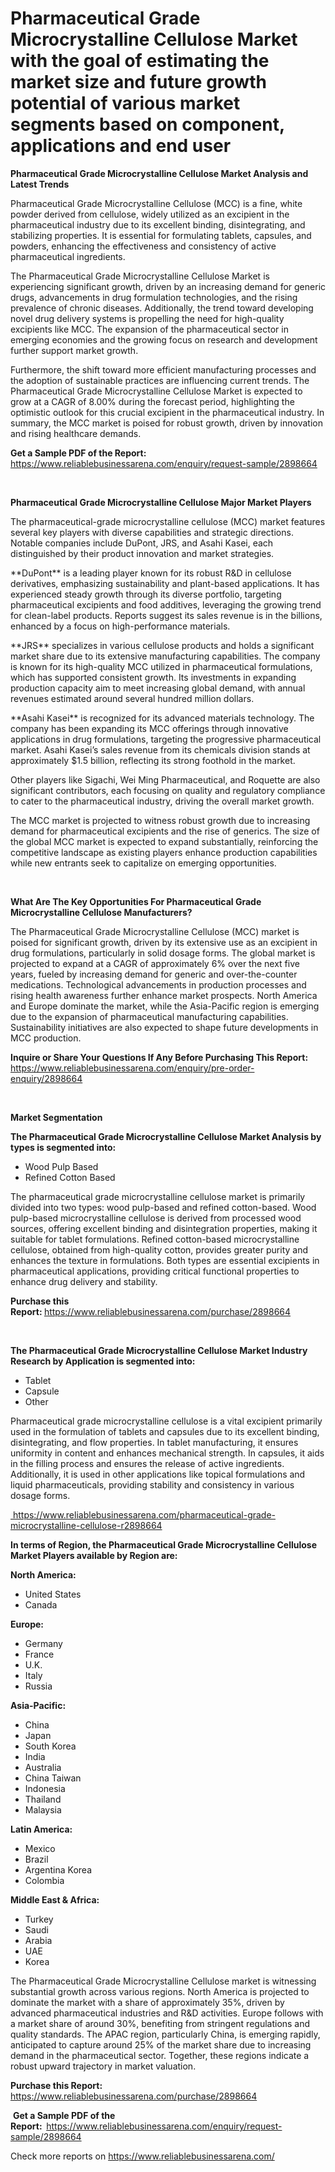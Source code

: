 <p><h1>Pharmaceutical Grade Microcrystalline Cellulose Market with the goal of estimating the market size and future growth potential of various market segments based on component, applications and end user</h1></p><p><strong>Pharmaceutical Grade Microcrystalline Cellulose Market Analysis and Latest Trends</strong></p>
<p><p>Pharmaceutical Grade Microcrystalline Cellulose (MCC) is a fine, white powder derived from cellulose, widely utilized as an excipient in the pharmaceutical industry due to its excellent binding, disintegrating, and stabilizing properties. It is essential for formulating tablets, capsules, and powders, enhancing the effectiveness and consistency of active pharmaceutical ingredients.</p><p>The Pharmaceutical Grade Microcrystalline Cellulose Market is experiencing significant growth, driven by an increasing demand for generic drugs, advancements in drug formulation technologies, and the rising prevalence of chronic diseases. Additionally, the trend toward developing novel drug delivery systems is propelling the need for high-quality excipients like MCC. The expansion of the pharmaceutical sector in emerging economies and the growing focus on research and development further support market growth.</p><p>Furthermore, the shift toward more efficient manufacturing processes and the adoption of sustainable practices are influencing current trends. The Pharmaceutical Grade Microcrystalline Cellulose Market is expected to grow at a CAGR of 8.00% during the forecast period, highlighting the optimistic outlook for this crucial excipient in the pharmaceutical industry. In summary, the MCC market is poised for robust growth, driven by innovation and rising healthcare demands.</p></p>
<p><strong>Get a Sample PDF of the Report:&nbsp;</strong> <a href="https://www.reliablebusinessarena.com/enquiry/request-sample/2898664?utm_campaign=3173&utm_medium=2&utm_source=Github&utm_content=ia&utm_term=15032025&utm_id=pharmaceutical-grade-microcrystalline-cellulose">https://www.reliablebusinessarena.com/enquiry/request-sample/2898664</a></p>
<p>&nbsp;</p>
<p><strong>Pharmaceutical Grade Microcrystalline Cellulose Major Market Players</strong></p>
<p><p>The pharmaceutical-grade microcrystalline cellulose (MCC) market features several key players with diverse capabilities and strategic directions. Notable companies include DuPont, JRS, and Asahi Kasei, each distinguished by their product innovation and market strategies.</p><p>**DuPont** is a leading player known for its robust R&D in cellulose derivatives, emphasizing sustainability and plant-based applications. It has experienced steady growth through its diverse portfolio, targeting pharmaceutical excipients and food additives, leveraging the growing trend for clean-label products. Reports suggest its sales revenue is in the billions, enhanced by a focus on high-performance materials.</p><p>**JRS** specializes in various cellulose products and holds a significant market share due to its extensive manufacturing capabilities. The company is known for its high-quality MCC utilized in pharmaceutical formulations, which has supported consistent growth. Its investments in expanding production capacity aim to meet increasing global demand, with annual revenues estimated around several hundred million dollars.</p><p>**Asahi Kasei** is recognized for its advanced materials technology. The company has been expanding its MCC offerings through innovative applications in drug formulations, targeting the progressive pharmaceutical market. Asahi Kasei’s sales revenue from its chemicals division stands at approximately $1.5 billion, reflecting its strong foothold in the market.</p><p>Other players like Sigachi, Wei Ming Pharmaceutical, and Roquette are also significant contributors, each focusing on quality and regulatory compliance to cater to the pharmaceutical industry, driving the overall market growth.</p><p>The MCC market is projected to witness robust growth due to increasing demand for pharmaceutical excipients and the rise of generics. The size of the global MCC market is expected to expand substantially, reinforcing the competitive landscape as existing players enhance production capabilities while new entrants seek to capitalize on emerging opportunities.</p></p>
<p>&nbsp;</p>
<p><strong>What Are The Key Opportunities For Pharmaceutical Grade Microcrystalline Cellulose Manufacturers?</strong></p>
<p><p>The Pharmaceutical Grade Microcrystalline Cellulose (MCC) market is poised for significant growth, driven by its extensive use as an excipient in drug formulations, particularly in solid dosage forms. The global market is projected to expand at a CAGR of approximately 6% over the next five years, fueled by increasing demand for generic and over-the-counter medications. Technological advancements in production processes and rising health awareness further enhance market prospects. North America and Europe dominate the market, while the Asia-Pacific region is emerging due to the expansion of pharmaceutical manufacturing capabilities. Sustainability initiatives are also expected to shape future developments in MCC production.</p></p>
<p><strong>Inquire or Share Your Questions If Any Before Purchasing This Report:</strong> <a href="https://www.reliablebusinessarena.com/enquiry/pre-order-enquiry/2898664?utm_campaign=3173&utm_medium=2&utm_source=Github&utm_content=ia&utm_term=15032025&utm_id=pharmaceutical-grade-microcrystalline-cellulose">https://www.reliablebusinessarena.com/enquiry/pre-order-enquiry/2898664</a></p>
<p>&nbsp;</p>
<p><strong>Market Segmentation</strong></p>
<p><strong>The Pharmaceutical Grade Microcrystalline Cellulose Market Analysis by types is segmented into:</strong></p>
<p><ul><li>Wood Pulp Based</li><li>Refined Cotton Based</li></ul></p>
<p><p>The pharmaceutical grade microcrystalline cellulose market is primarily divided into two types: wood pulp-based and refined cotton-based. Wood pulp-based microcrystalline cellulose is derived from processed wood sources, offering excellent binding and disintegration properties, making it suitable for tablet formulations. Refined cotton-based microcrystalline cellulose, obtained from high-quality cotton, provides greater purity and enhances the texture in formulations. Both types are essential excipients in pharmaceutical applications, providing critical functional properties to enhance drug delivery and stability.</p></p>
<p><strong>Purchase this Report:&nbsp;</strong><a href="https://www.reliablebusinessarena.com/purchase/2898664?utm_campaign=3173&utm_medium=2&utm_source=Github&utm_content=ia&utm_term=15032025&utm_id=pharmaceutical-grade-microcrystalline-cellulose">https://www.reliablebusinessarena.com/purchase/2898664</a></p>
<p>&nbsp;</p>
<p><strong>The Pharmaceutical Grade Microcrystalline Cellulose Market Industry Research by Application is segmented into:</strong></p>
<p><ul><li>Tablet</li><li>Capsule</li><li>Other</li></ul></p>
<p><p>Pharmaceutical grade microcrystalline cellulose is a vital excipient primarily used in the formulation of tablets and capsules due to its excellent binding, disintegrating, and flow properties. In tablet manufacturing, it ensures uniformity in content and enhances mechanical strength. In capsules, it aids in the filling process and ensures the release of active ingredients. Additionally, it is used in other applications like topical formulations and liquid pharmaceuticals, providing stability and consistency in various dosage forms.</p></p>
<p><a href="https://www.reliablebusinessarena.com/pharmaceutical-grade-microcrystalline-cellulose-r2898664?utm_campaign=3173&utm_medium=2&utm_source=Github&utm_content=ia&utm_term=15032025&utm_id=pharmaceutical-grade-microcrystalline-cellulose">&nbsp;https://www.reliablebusinessarena.com/pharmaceutical-grade-microcrystalline-cellulose-r2898664</a></p>
<p><strong>In terms of Region, the Pharmaceutical Grade Microcrystalline Cellulose Market Players available by Region are:</strong></p>
<p>
    <p> <strong> North America: </strong>
        <ul>
            <li>United States</li>
            <li>Canada</li>
        </ul>
        </p> 
    <p> <strong> Europe: </strong>
        <ul>
            <li>Germany</li>
            <li>France</li>
            <li>U.K.</li>
            <li>Italy</li>
            <li>Russia</li>
        </ul>
        </p> 
    <p> <strong> Asia-Pacific: </strong>
        <ul>
            <li>China</li>
            <li>Japan</li>
            <li>South Korea</li>
            <li>India</li>
            <li>Australia</li>
            <li>China Taiwan</li>
            <li>Indonesia</li>
            <li>Thailand</li>
            <li>Malaysia</li>
        </ul>
        </p> 
    <p> <strong> Latin America: </strong>
        <ul>
            <li>Mexico</li>
            <li>Brazil</li>
            <li>Argentina Korea</li>
            <li>Colombia</li>
        </ul>
        </p> 
    <p> <strong> Middle East & Africa: </strong>
        <ul>
            <li>Turkey</li>
            <li>Saudi</li>
            <li>Arabia</li>
            <li>UAE</li>
            <li>Korea</li>
        </ul>
    </p>
    </p>
<p><p>The Pharmaceutical Grade Microcrystalline Cellulose market is witnessing substantial growth across various regions. North America is projected to dominate the market with a share of approximately 35%, driven by advanced pharmaceutical industries and R&D activities. Europe follows with a market share of around 30%, benefiting from stringent regulations and quality standards. The APAC region, particularly China, is emerging rapidly, anticipated to capture around 25% of the market share due to increasing demand in the pharmaceutical sector. Together, these regions indicate a robust upward trajectory in market valuation.</p></p>
<p><strong>Purchase this Report: </strong><a href="https://www.reliablebusinessarena.com/purchase/2898664?utm_campaign=3173&utm_medium=2&utm_source=Github&utm_content=ia&utm_term=15032025&utm_id=pharmaceutical-grade-microcrystalline-cellulose">https://www.reliablebusinessarena.com/purchase/2898664</a></p>
<p>&nbsp;<strong>Get a Sample PDF of the Report:&nbsp;&nbsp;</strong><a href="https://www.reliablebusinessarena.com/enquiry/request-sample/2898664?utm_campaign=3173&utm_medium=2&utm_source=Github&utm_content=ia&utm_term=15032025&utm_id=pharmaceutical-grade-microcrystalline-cellulose">https://www.reliablebusinessarena.com/enquiry/request-sample/2898664</a></p>
<p><strong></strong></p>
<p>Check more reports on <a href="https://www.reliablebusinessarena.com/?utm_campaign=3173&utm_medium=2&utm_source=Github&utm_content=ia&utm_term=15032025&utm_id=pharmaceutical-grade-microcrystalline-cellulose">https://www.reliablebusinessarena.com/</a></p>